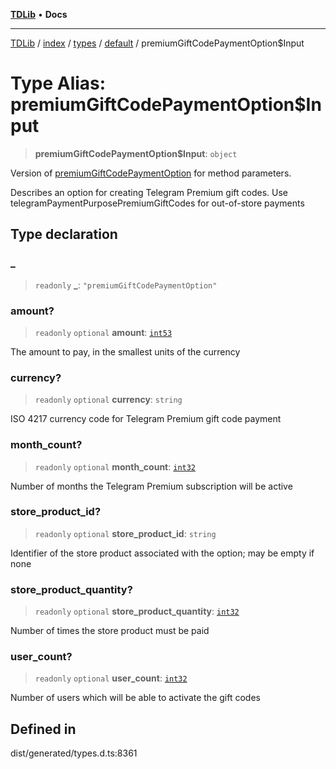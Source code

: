 [**TDLib**](../../../../../../README.md) • **Docs**

***

[TDLib](../../../../../../modules.md) / [index](../../../../../README.md) / [types](../../../README.md) / [default](../README.md) / premiumGiftCodePaymentOption$Input

# Type Alias: premiumGiftCodePaymentOption$Input

> **premiumGiftCodePaymentOption$Input**: `object`

Version of [premiumGiftCodePaymentOption](premiumGiftCodePaymentOption.md) for method parameters.

Describes an option for creating Telegram Premium gift codes. Use telegramPaymentPurposePremiumGiftCodes for out-of-store payments

## Type declaration

### \_

> `readonly` **\_**: `"premiumGiftCodePaymentOption"`

### amount?

> `readonly` `optional` **amount**: [`int53`](int53.md)

The amount to pay, in the smallest units of the currency

### currency?

> `readonly` `optional` **currency**: `string`

ISO 4217 currency code for Telegram Premium gift code payment

### month\_count?

> `readonly` `optional` **month\_count**: [`int32`](int32.md)

Number of months the Telegram Premium subscription will be active

### store\_product\_id?

> `readonly` `optional` **store\_product\_id**: `string`

Identifier of the store product associated with the option; may be empty if none

### store\_product\_quantity?

> `readonly` `optional` **store\_product\_quantity**: [`int32`](int32.md)

Number of times the store product must be paid

### user\_count?

> `readonly` `optional` **user\_count**: [`int32`](int32.md)

Number of users which will be able to activate the gift codes

## Defined in

dist/generated/types.d.ts:8361
